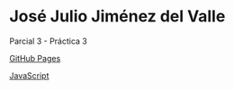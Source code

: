 # José Julio Jiménez del Valle

Parcial 3 - Práctica 3

[GitHub Pages](https://josejuliojim.github.io/DarkModeSave/)

[JavaScript](DOM.js)